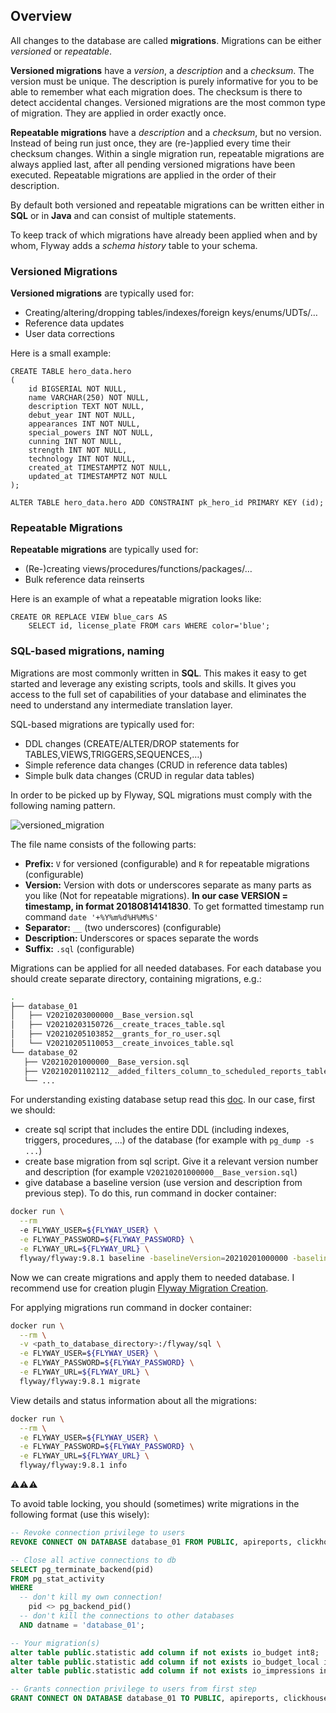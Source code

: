 ## Overview

All changes to the database are called **migrations**. Migrations can be either *versioned* or *repeatable*.

**Versioned migrations** have a *version*, a *description* and a *checksum*. The version must be unique. The description is purely informative for you to be able to remember what each migration does. The checksum is there to detect accidental changes. Versioned migrations are the most common type of migration. They are applied in order exactly once.

**Repeatable migrations** have a *description* and a *checksum*, but no version. Instead of being run just once, they are (re-)applied every time their checksum changes. Within a single migration run, repeatable migrations are always applied last, after all pending versioned migrations have been executed. Repeatable migrations are applied in the order of their description.

By default both versioned and repeatable migrations can be written either in **SQL** or in **Java** and can consist of multiple statements.

To keep track of which migrations have already been applied when and by whom, Flyway adds a *schema history* table to your schema.

### Versioned Migrations

**Versioned migrations** are typically used for:

+ Creating/altering/dropping tables/indexes/foreign keys/enums/UDTs/…
+ Reference data updates
+ User data corrections

Here is a small example:

```postgres-sql
CREATE TABLE hero_data.hero
(
    id BIGSERIAL NOT NULL,
    name VARCHAR(250) NOT NULL,
    description TEXT NOT NULL,
    debut_year INT NOT NULL,
    appearances INT NOT NULL,
    special_powers INT NOT NULL,
    cunning INT NOT NULL,
    strength INT NOT NULL,
    technology INT NOT NULL,
    created_at TIMESTAMPTZ NOT NULL,
    updated_at TIMESTAMPTZ NOT NULL
);

ALTER TABLE hero_data.hero ADD CONSTRAINT pk_hero_id PRIMARY KEY (id);
```

### Repeatable Migrations

**Repeatable migrations** are typically used for:
                      
+ (Re-)creating views/procedures/functions/packages/…
+ Bulk reference data reinserts

Here is an example of what a repeatable migration looks like:

```postgres-sql
CREATE OR REPLACE VIEW blue_cars AS 
    SELECT id, license_plate FROM cars WHERE color='blue';
```

### SQL-based migrations, naming 
Migrations are most commonly written in **SQL**. This makes it easy to get started and leverage any existing scripts, tools and skills. It gives you access to the full set of capabilities of your database and eliminates the need to understand any intermediate translation layer.
                                                 
SQL-based migrations are typically used for:
                                                 
+ DDL changes (CREATE/ALTER/DROP statements for TABLES,VIEWS,TRIGGERS,SEQUENCES,…)
+ Simple reference data changes (CRUD in reference data tables)
+ Simple bulk data changes (CRUD in regular data tables)

In order to be picked up by Flyway, SQL migrations must comply with the following naming pattern.

![versioned_migration](https://user-images.githubusercontent.com/8081901/44097595-ccc03b94-9fe6-11e8-8003-cc87ad98524a.png)

The file name consists of the following parts:

+ **Prefix:** `V` for versioned (configurable) and `R` for repeatable migrations (configurable)
+ **Version:** Version with dots or underscores separate as many parts as you like (Not for repeatable migrations). **In our case VERSION = timestamp, in format 20180814141830**. To get formatted timestamp run command `date '+%Y%m%d%H%M%S'`
+ **Separator:** `__` (two underscores) (configurable)
+ **Description:** Underscores or spaces separate the words
+ **Suffix:** `.sql` (configurable)

Migrations can be applied for all needed databases. For each database you should create separate directory, containing migrations, e.g.:

```bash
.
├── database_01
│   ├── V20210203000000__Base_version.sql
│   ├── V20210203150726__create_traces_table.sql
│   ├── V20210205103852__grants_for_ro_user.sql
│   └── V20210205110053__create_invoices_table.sql
└── database_02
   ├── V20210201000000__Base_version.sql
   ├── V20210201102112__added_filters_column_to_scheduled_reports_table.sql
   └── ...
```

For understanding existing database setup read this [doc](https://flywaydb.org/documentation/learnmore/existing.html). In our case, first we should:

+ create sql script that includes the entire DDL (including indexes, triggers, procedures, ...) of the database (for example with `pg_dump -s ...`)
+ create base migration from sql script. Give it a relevant version number and description (for example `V20210201000000__Base_version.sql`)
+ give database a baseline version (use version and description from previous step). To do this, run command in docker container:
```bash
docker run \
  --rm
  -e FLYWAY_USER=${FLYWAY_USER} \
  -e FLYWAY_PASSWORD=${FLYWAY_PASSWORD} \
  -e FLYWAY_URL=${FLYWAY_URL} \
  flyway/flyway:9.8.1 baseline -baselineVersion=20210201000000 -baselineDescription="Base version"
```

Now we can create migrations and apply them to needed database. I recommend use for creation plugin [Flyway Migration Creation](https://plugins.jetbrains.com/plugin/8597-flyway-migration-creation).

For applying migrations run command in docker container:

```bash
docker run \
  --rm \
  -v <path_to_database_directory>:/flyway/sql \
  -e FLYWAY_USER=${FLYWAY_USER} \
  -e FLYWAY_PASSWORD=${FLYWAY_PASSWORD} \
  -e FLYWAY_URL=${FLYWAY_URL} \
  flyway/flyway:9.8.1 migrate
```

View details and status information about all the migrations:

```bash
docker run \
  --rm \
  -e FLYWAY_USER=${FLYWAY_USER} \
  -e FLYWAY_PASSWORD=${FLYWAY_PASSWORD} \
  -e FLYWAY_URL=${FLYWAY_URL} \
  flyway/flyway:9.8.1 info
```

:warning::warning::warning:

To avoid table locking, you should (sometimes) write migrations in the following format (use this wisely):

```sql
-- Revoke connection privilege to users
REVOKE CONNECT ON DATABASE database_01 FROM PUBLIC, apireports, clickhouse;

-- Close all active connections to db
SELECT pg_terminate_backend(pid)
FROM pg_stat_activity
WHERE
  -- don't kill my own connection!
    pid <> pg_backend_pid()
  -- don't kill the connections to other databases
  AND datname = 'database_01';

-- Your migration(s)
alter table public.statistic add column if not exists io_budget int8;
alter table public.statistic add column if not exists io_budget_local int8;
alter table public.statistic add column if not exists io_impressions int4;

-- Grants connection privilege to users from first step
GRANT CONNECT ON DATABASE database_01 TO PUBLIC, apireports, clickhouse;
```
